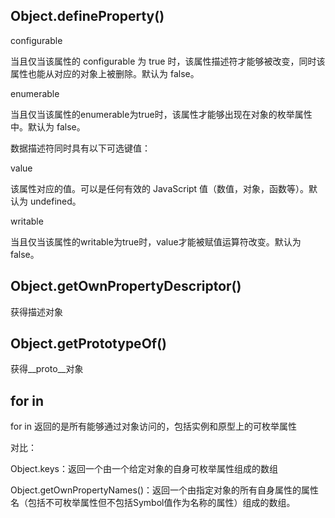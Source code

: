 ## Object.defineProperty()

configurable

当且仅当该属性的 configurable 为 true 时，该属性描述符才能够被改变，同时该属性也能从对应的对象上被删除。默认为 false。

enumerable

当且仅当该属性的enumerable为true时，该属性才能够出现在对象的枚举属性中。默认为 false。

数据描述符同时具有以下可选键值：

value

该属性对应的值。可以是任何有效的 JavaScript 值（数值，对象，函数等）。默认为 undefined。

writable

当且仅当该属性的writable为true时，value才能被赋值运算符改变。默认为 false。

## Object.getOwnPropertyDescriptor()
获得描述对象

## Object.getPrototypeOf()
获得__proto__对象


## for in
for in 返回的是所有能够通过对象访问的，包括实例和原型上的可枚举属性

对比：

Object.keys：返回一个由一个给定对象的自身可枚举属性组成的数组

Object.getOwnPropertyNames()：返回一个由指定对象的所有自身属性的属性名（包括不可枚举属性但不包括Symbol值作为名称的属性）组成的数组。


